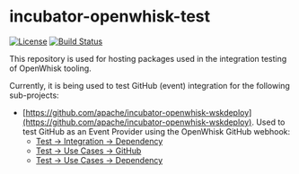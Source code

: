 # incubator-openwhisk-test

[![License](https://img.shields.io/badge/license-Apache--2.0-blue.svg)](http://www.apache.org/licenses/LICENSE-2.0)
[![Build Status](https://travis-ci.org/apache/incubator-openwhisk-test.svg?branch=master)](https://travis-ci.org/apache/incubator-openwhisk-test)

This repository is used for hosting packages used in the integration testing of OpenWhisk tooling.

Currently, it is being used to test GitHub (event) integration for the following sub-projects:
- [https://github.com/apache/incubator-openwhisk-wskdeploy](https://github.com/apache/incubator-openwhisk-wskdeploy).
   Used to test GitHub as an Event Provider using the OpenWhisk GitHub webhook:
  * [Test -> Integration -> Dependency](https://github.com/apache/incubator-openwhisk-wskdeploy/tree/master/tests/src/integration/dependency)
  * [Test -> Use Cases -> GitHub](https://github.com/apache/incubator-openwhisk-wskdeploy/tree/master/tests/usecases/github)
  * [Test -> Use Cases -> Dependency](https://github.com/apache/incubator-openwhisk-wskdeploy/tree/master/tests/usecases/dependency)
